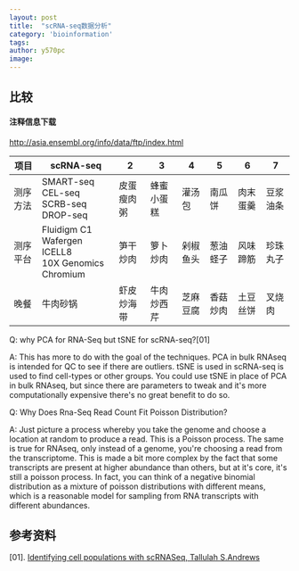 ```yaml
---
layout: post
title:  "scRNA-seq数据分析"
category: 'bioinformation'
tags:  
author: y570pc
image: 
---
```



## 比较

#### 注释信息下载

http://asia.ensembl.org/info/data/ftp/index.html

|项目|scRNA-seq|2|3|4|5|6|7|
|---|---|---|---|---|---|---|---|
|测序方法|SMART-seq<br>CEL-seq<br>SCRB-seq<br>DROP-seq|皮蛋瘦肉粥|蜂蜜小蛋糕|灌汤包|南瓜饼|肉末蛋羹|豆浆油条|
|测序平台|Fluidigm C1<br>Wafergen ICELL8<br>10X Genomics Chromium|笋干炒肉|箩卜炒肉|剁椒鱼头|葱油蛏子|风味蹄筋|珍珠丸子|
|晚餐|牛肉砂锅|虾皮炒海带|牛肉炒西芹|芝麻豆腐|香菇炒肉|土豆丝饼|叉烧肉|

Q: why PCA for RNA-Seq but tSNE for scRNA-seq?[01]

A: This has more to do with the goal of the techniques. PCA in bulk RNAseq is intended for QC to see if there are outliers. tSNE is used in scRNA-seq is used to find cell-types or other groups. You could use tSNE in place of PCA in bulk RNAseq, but since there are parameters to tweak and it's more computationally expensive there's no great benefit to do so.

Q: Why Does Rna-Seq Read Count Fit Poisson Distribution?

A: Just picture a process whereby you take the genome and choose a location at random to produce a read. This is a Poisson process. The same is true for RNAseq, only instead of a genome, you're choosing a read from the transcriptome. This is made a bit more complex by the fact that some transcripts are present at higher abundance than others, but at it's core, it's still a poisson process. In fact, you can think of a negative binomial distribution as a mixture of poisson distributions with different means, which is a reasonable model for sampling from RNA transcripts with different abundances.

## 参考资料

[01]. [Identifying cell populations with scRNASeq, Tallulah S.Andrews](https://www.sciencedirect.com/science/article/pii/S0098299717300493#bbib66)